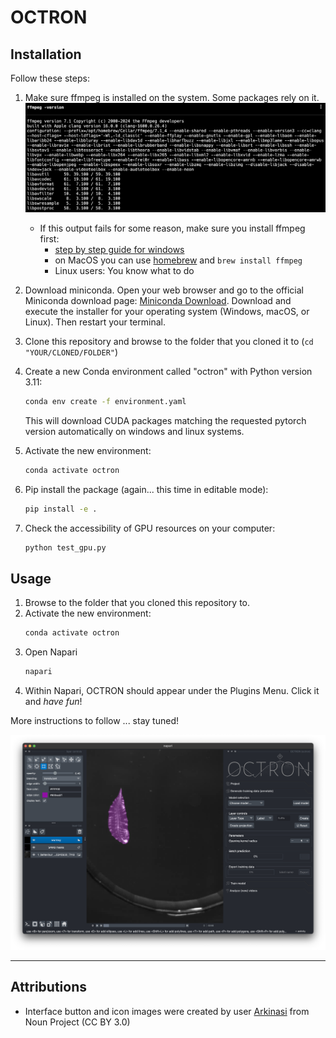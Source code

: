 # OCTRON



## Installation 

Follow these steps: 

1. Make sure ffmpeg is installed on the system. Some packages rely on it.
    ![FFmpeg Test](pics/ffmpeg_test.png)
    - If this output fails for some reason, make sure you install ffmpeg first:
        - [step by step guide for windows](ffmpeg_windows.md)
        - on MacOS you can use [homebrew](https://formulae.brew.sh/formula/ffmpeg) and `brew install ffmpeg`
        - Linux users: You know what to do

2. Download miniconda. Open your web browser and go to the official Miniconda download page: [Miniconda Download](https://docs.conda.io/en/latest/miniconda.html). Download and execute the installer for your operating system (Windows, macOS, or Linux). Then restart your terminal.

3. Clone this repository and browse to the folder that you cloned it to (`cd "YOUR/CLONED/FOLDER"`)

4. Create a new Conda environment called "octron" with Python version 3.11:
    ```sh
    conda env create -f environment.yaml
    ```
    This will download CUDA packages matching the requested pytorch version automatically on windows and linux systems.
5. Activate the new environment:
    ```sh
    conda activate octron
    ```
6. Pip install the package (again... this time in editable mode):
    ```sh
    pip install -e .
    ```
7. Check the accessibility of GPU resources on your computer:
    ```sh
    python test_gpu.py
    ```

## Usage
1. Browse to the folder that you cloned this repository to.
2. Activate the new environment:
    ```sh
    conda activate octron
    ```
2. Open Napari
    ```sh
    napari
    ```
3. Within Napari, OCTRON should appear under the Plugins Menu. Click it and *have fun*!

More instructions to follow ... stay tuned! 

![Octron main GUI](pics/octron_main_gui.png)

---

## Attributions
- Interface button and icon images were created by user [Arkinasi](https://thenounproject.com/browse/collection-icon/marketing-agency-239829/) from Noun Project (CC BY 3.0)

